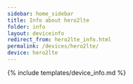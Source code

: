 ```yaml
---
sidebar: home_sidebar
title: Info about hero2lte
folder: info
layout: deviceinfo
redirect_from: hero2lte_info.html
permalink: /devices/hero2lte/
device: hero2lte
---
```

{% include templates/device_info.md %}
